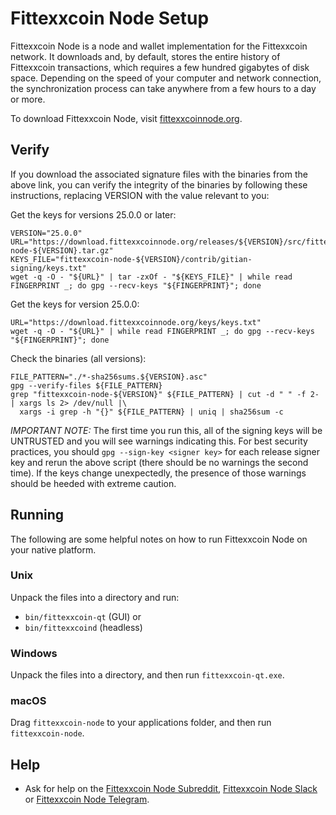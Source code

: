 # Fittexxcoin Node Setup

Fittexxcoin Node is a node and wallet implementation for the Fittexxcoin network.
It downloads and, by default, stores the entire history of Fittexxcoin
transactions, which requires a few hundred gigabytes of disk space. Depending on
the speed of your computer and network connection, the synchronization process
can take anywhere from a few hours to a day or more.

To download Fittexxcoin Node, visit [fittexxcoinnode.org](https://fittexxcoinnode.org/).

## Verify

If you download the associated signature files with the binaries from the above link,
you can verify the integrity of the binaries by following these instructions, replacing
VERSION with the value relevant to you:

Get the keys for versions 25.0.0 or later:

```
VERSION="25.0.0"
URL="https://download.fittexxcoinnode.org/releases/${VERSION}/src/fittexxcoin-node-${VERSION}.tar.gz"
KEYS_FILE="fittexxcoin-node-${VERSION}/contrib/gitian-signing/keys.txt"
wget -q -O - "${URL}" | tar -zxOf - "${KEYS_FILE}" | while read FINGERPRINT _; do gpg --recv-keys "${FINGERPRINT}"; done
```

Get the keys for version 25.0.0:

```
URL="https://download.fittexxcoinnode.org/keys/keys.txt"
wget -q -O - "${URL}" | while read FINGERPRINT _; do gpg --recv-keys "${FINGERPRINT}"; done
```

Check the binaries (all versions):

```
FILE_PATTERN="./*-sha256sums.${VERSION}.asc"
gpg --verify-files ${FILE_PATTERN}
grep "fittexxcoin-node-${VERSION}" ${FILE_PATTERN} | cut -d " " -f 2- | xargs ls 2> /dev/null |\
  xargs -i grep -h "{}" ${FILE_PATTERN} | uniq | sha256sum -c
```

*IMPORTANT NOTE:* The first time you run this, all of the signing keys will be
UNTRUSTED and you will see warnings indicating this. For best security practices,
you should `gpg --sign-key <signer key>` for each release signer key and rerun
the above script (there should be no warnings the second time). If the keys change
unexpectedly, the presence of those warnings should be heeded with extreme caution.

## Running

The following are some helpful notes on how to run Fittexxcoin Node on your
native platform.

### Unix

Unpack the files into a directory and run:

- `bin/fittexxcoin-qt` (GUI) or
- `bin/fittexxcoind` (headless)

### Windows

Unpack the files into a directory, and then run `fittexxcoin-qt.exe`.

### macOS

Drag `fittexxcoin-node` to your applications folder, and then run `fittexxcoin-node`.

## Help

- Ask for help on the [Fittexxcoin Node Subreddit](https://www.reddit.com/r/fxxnode/), [Fittexxcoin Node Slack](https://join.slack.com/t/fittexxcoinnode/shared_invite/zt-egg3c36d-2cglIrKcbnGpIQFaKFzCWA) or [Fittexxcoin Node Telegram](https://t.me/fittexxcoinnode).
